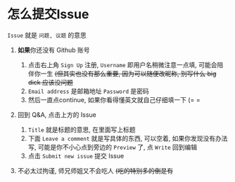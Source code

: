 
# 怎么提交Issue

`Issue` 就是 `问题, 议题` 的意思  

1. **如果**你还没有 Github 账号  
    1. 点击右上角 `Sign Up` 注册, `Username` 即用户名稍微注意一点填, 可能会陪伴你一生 <del>(但其实也没有那么重要, 因为可以随便改昵称, 别写什么 big dick 应该没问题</del>  
    1. `Email address` 是邮箱地址 `Password` 是密码  
    1. 然后一直点continue, 如果你看得懂英文就自己仔细填一下 (= =  

1. 回到 Q&A, 点击上方的 Issue  
    1. `Title` 就是标题的意思, 在里面写上标题  
    1. 下面 `Leave a comment` 就是写具体的东西, 可以空着, 如果你发现没有办法写, 可能是你不小心点到旁边的 `Preview` 了, 点 `Write` 回到编辑  
    1. 点击 `Submit new issue` 提交 Issue  
    
1. 不必太过拘谨, 师兄师姐又不会吃人 <del>(吃的特别多的倒是有</del>  
